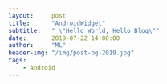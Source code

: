 ```yaml
---
layout:     post
title:      "AndroidWidget"
subtitle:   " \"Hello World, Hello Blog\""
date:       2019-07-22 14:00:00
author:     "ML"
header-img: "/img/post-bg-2019.jpg"
tags:
    - Android
---
```


# 
